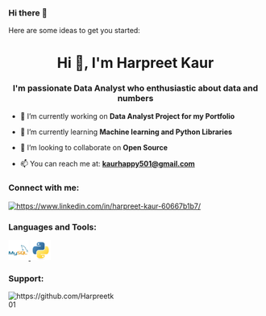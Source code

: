 ### Hi there 👋

Here are some ideas to get you started:

<h1 align="center">Hi 👋, I'm Harpreet Kaur</h1>
<h3 align="center">I'm passionate Data Analyst who enthusiastic about data and numbers</h3>

- 🔭 I’m currently working on **Data Analyst Project for my Portfolio**

- 🌱 I’m currently learning **Machine learning and Python Libraries**

- 👯 I’m looking to collaborate on **Open Source**

- 📫 You can reach me at: **kaurhappy501@gmail.com**

<h3 align="left">Connect with me:</h3>
<p align="left">
<a href="https://linkedin.com/in/https://www.linkedin.com/in/harpreet-kaur-60667b1b7/" target="blank"><img align="center" src="https://raw.githubusercontent.com/rahuldkjain/github-profile-readme-generator/master/src/images/icons/Social/linked-in-alt.svg" alt="https://www.linkedin.com/in/harpreet-kaur-60667b1b7/" height="30" width="40" /></a>
</p>

<h3 align="left">Languages and Tools:</h3>
<p align="left"> <a href="https://www.mysql.com/" target="_blank" rel="noreferrer"> <img src="https://raw.githubusercontent.com/devicons/devicon/master/icons/mysql/mysql-original-wordmark.svg" alt="mysql" width="40" height="40"/> </a> <a href="https://www.python.org" target="_blank" rel="noreferrer"> <img src="https://raw.githubusercontent.com/devicons/devicon/master/icons/python/python-original.svg" alt="python" width="40" height="40"/> </a> </p>

<h3 align="left">Support:</h3>
<p><a href="https://www.buymeacoffee.com/https://github.com/Harpreetk01"> <img align="left" src="https://cdn.buymeacoffee.com/buttons/v2/default-yellow.png" height="50" width="210" alt="https://github.com/Harpreetk01" /></a></p><br><br>
